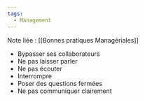 ```yaml
---
tags:
  - Management
---
```


Note liée : [[Bonnes pratiques Managériales]]
- Bypasser ses collaborateurs
- Ne pas laisser parler
- Ne pas écouter 
- Interrompre
- Poser des questions fermées
- Ne pas communiquer clairement